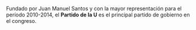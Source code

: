 ﻿Fundado por Juan Manuel Santos y con la mayor representación para el período 2010-2014, el **Partido de la U** es el principal partido de gobierno en el congreso.